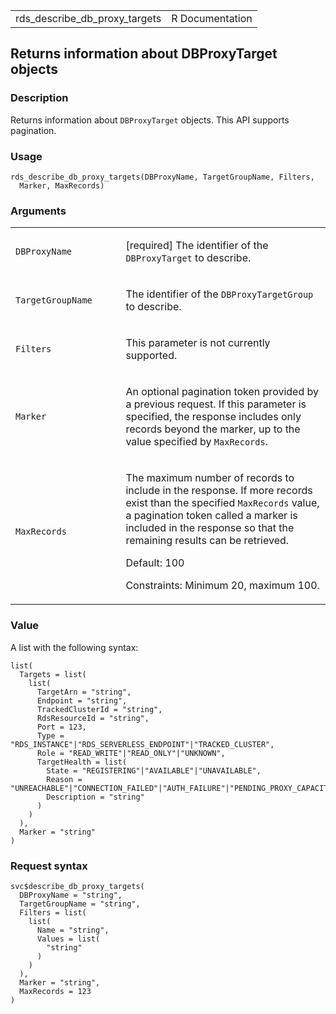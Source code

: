<table style="width: 100%;">
<tbody>
<tr class="odd">
<td>rds_describe_db_proxy_targets</td>
<td style="text-align: right;">R Documentation</td>
</tr>
</tbody>
</table>

## Returns information about DBProxyTarget objects

### Description

Returns information about `DBProxyTarget` objects. This API supports
pagination.

### Usage

    rds_describe_db_proxy_targets(DBProxyName, TargetGroupName, Filters,
      Marker, MaxRecords)

### Arguments

<table>
<colgroup>
<col style="width: 35%" />
<col style="width: 65%" />
</colgroup>
<tbody>
<tr class="odd">
<td><code
id="rds_describe_db_proxy_targets_:_DBProxyName">DBProxyName</code></td>
<td><p>[required] The identifier of the <code>DBProxyTarget</code> to
describe.</p></td>
</tr>
<tr class="even">
<td><code
id="rds_describe_db_proxy_targets_:_TargetGroupName">TargetGroupName</code></td>
<td><p>The identifier of the <code>DBProxyTargetGroup</code> to
describe.</p></td>
</tr>
<tr class="odd">
<td><code
id="rds_describe_db_proxy_targets_:_Filters">Filters</code></td>
<td><p>This parameter is not currently supported.</p></td>
</tr>
<tr class="even">
<td><code id="rds_describe_db_proxy_targets_:_Marker">Marker</code></td>
<td><p>An optional pagination token provided by a previous request. If
this parameter is specified, the response includes only records beyond
the marker, up to the value specified by
<code>MaxRecords</code>.</p></td>
</tr>
<tr class="odd">
<td><code
id="rds_describe_db_proxy_targets_:_MaxRecords">MaxRecords</code></td>
<td><p>The maximum number of records to include in the response. If more
records exist than the specified <code>MaxRecords</code> value, a
pagination token called a marker is included in the response so that the
remaining results can be retrieved.</p>
<p>Default: 100</p>
<p>Constraints: Minimum 20, maximum 100.</p></td>
</tr>
</tbody>
</table>

### Value

A list with the following syntax:

    list(
      Targets = list(
        list(
          TargetArn = "string",
          Endpoint = "string",
          TrackedClusterId = "string",
          RdsResourceId = "string",
          Port = 123,
          Type = "RDS_INSTANCE"|"RDS_SERVERLESS_ENDPOINT"|"TRACKED_CLUSTER",
          Role = "READ_WRITE"|"READ_ONLY"|"UNKNOWN",
          TargetHealth = list(
            State = "REGISTERING"|"AVAILABLE"|"UNAVAILABLE",
            Reason = "UNREACHABLE"|"CONNECTION_FAILED"|"AUTH_FAILURE"|"PENDING_PROXY_CAPACITY"|"INVALID_REPLICATION_STATE",
            Description = "string"
          )
        )
      ),
      Marker = "string"
    )

### Request syntax

    svc$describe_db_proxy_targets(
      DBProxyName = "string",
      TargetGroupName = "string",
      Filters = list(
        list(
          Name = "string",
          Values = list(
            "string"
          )
        )
      ),
      Marker = "string",
      MaxRecords = 123
    )
